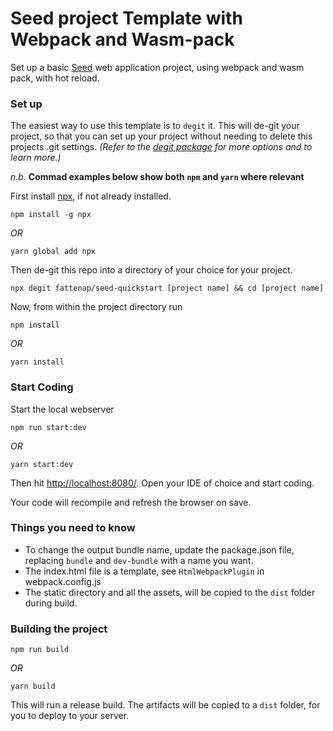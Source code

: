 # Seed project Template with Webpack and Wasm-pack

Set up a basic [Seed](https://seed-rs.org/) web application project, using webpack and wasm pack, with hot reload.

### Set up

The easiest way to use this template is to `degit` it. This will de-git your project, so that you can set up your project without needing to delete this projects .git settings. _(Refer to the [degit package](https://www.npmjs.com/package/degit) for more options and to learn more.)_

_n.b._ __Commad examples below show both `npm` and `yarn` where relevant__

First install [npx](https://www.npmjs.com/package/npx), if not already installed.

`npm install -g npx` 

_OR_ 

`yarn global add npx`

Then de-git this repo into a directory of your choice for your project.

`npx degit fattenap/seed-quickstart [project name] && cd [project name]`

Now, from within the project directory run

`npm install` 

_OR_ 

`yarn install`

### Start Coding

Start the local webserver 

`npm run start:dev` 

_OR_ 

`yarn start:dev`

Then hit [http://localhost:8080/](http://localhost:8080/). Open your IDE of choice and start coding.

Your code will recompile and refresh the browser on save.

### Things you need to know
- To change the output bundle name, update the package.json file, replacing `bundle` and `dev-bundle` with a name you want.
- The index.html file is a template, see `HtmlWebpackPlugin` in webpack.config.js
- The static directory and all the assets, will be copied to the `dist` folder during build.

### Building the project

`npm run build` 

_OR_ 

`yarn build`

This will run a release build. The artifacts will be copied to a `dist` folder, for you to deploy to your server.
